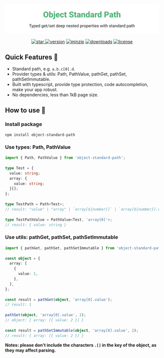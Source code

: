 ![title](media/repo-header.svg)

<p align="center">
<a href="https://github.com/react-earth/object-standard-path" target="\_parent">
<img alt="star" src="https://img.shields.io/github/stars/react-earth/object-standard-path.svg?style=social&label=Star" />
</a>
<a href="https://www.npmjs.com/package/object-standard-path" target="\_parent"><img src="https://img.shields.io/npm/v/object-standard-path" alt="version"></a>
<a href="https://www.npmjs.com/package/object-standard-path" target="\_parent"><img alt="minzip" src="https://img.badgesize.io/https:/unpkg.com/object-standard-path@latest/dist/index.esm.js?compression=gzip" /></a>
<a href="https://www.npmjs.com/package/object-standard-path" target="\_parent"><img alt="downloads" src="https://img.shields.io/npm/dm/object-standard-path.svg" /></a>
<a href="https://github.com/react-earth/object-standard-path" target="\_parent"><img alt="license" src="https://img.shields.io/npm/l/object-standard-path" /></a>
</p>

## Quick Features 🥳

- Standard path, e.g. `a.b.c[0].d`.
- Provider types & utils: Path, PathValue, pathGet, pathSet, pathSetImmutable.
- Built with typescript, provide type protection, code autocompletion, make your app robust.
- No dependencies, less than 1kB page size.

## How to use 📖

### Install package

```shell
npm install object-standard-path
```

### Use types: Path, PathValue

```typescript
import { Path, PathValue } from 'object-standard-path';

type Test = {
  value: string;
  array: {
    value: string;
  }[];
};

type TestPath = Path<Test>;
// result: "value" | "array" | `array[${number}]` | `array[${number}].value`

type TestPathValue = PathValue<Test, 'array[0]'>;
// result: { value: string }
```

### Use utils: pathGet, pathSet, pathSetImmutable

```typescript
import { pathGet, pathSet, pathSetImmutable } from 'object-standard-path';

const object = {
  array: [
    {
      value: 1,
    },
  ],
};

const result = pathGet(object, 'array[0].value');
// result: 1

pathSet(object, 'array[0].value', 2);
// object: { array: [{ value: 2 }] }

const result = pathSetImmutable(object, 'array[0].value', 2);
// result: { array: [{ value: 2 }] }
```

**Notes: please don't include the characters `.[]` in the key of the object, as they may affect parsing.**
